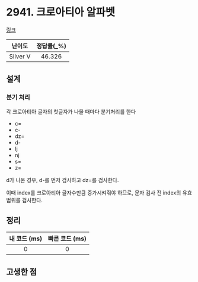 # 2941. 크로아티아 알파벳

[링크](https://www.acmicpc.net/problem/2941)

|  난이도  | 정답률(\_%) |
| :------: | :---------: |
| Silver V |   46.326    |

## 설계

### 분기 처리

각 크로아티아 글자의 첫글자가 나올 때마다 분기처리를 한다

- c=
- c-
- dz=
- d-
- lj
- nj
- s=
- z=

d가 나온 경우, d-를 먼저 검사하고 dz=를 검사한다.

이때 index를 크로아티아 글자수만큼 증가시켜줘야 하므로,
문자 검사 전 index의 유효 범위를 검사한다.

## 정리

| 내 코드 (ms) | 빠른 코드 (ms) |
| :----------: | :------------: |
|      0       |       0        |

## 고생한 점
